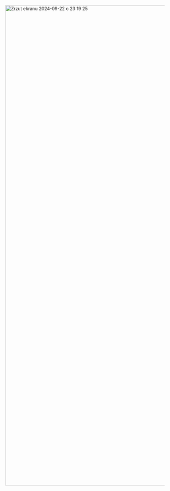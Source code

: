 <img width="1512" alt="Zrzut ekranu 2024-09-22 o 23 19 25" src="https://github.com/user-attachments/assets/8d1a21ed-e74a-4299-a6c5-72a8fed355e1">
